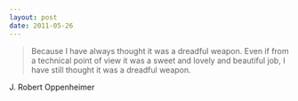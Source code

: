 ```yaml
---
layout: post
date: 2011-05-26
---
```


>Because I have always thought it was a dreadful weapon. Even if from a technical point of view it was a sweet and lovely and beautiful job, I have still thought it was a dreadful weapon.

J. Robert Oppenheimer
